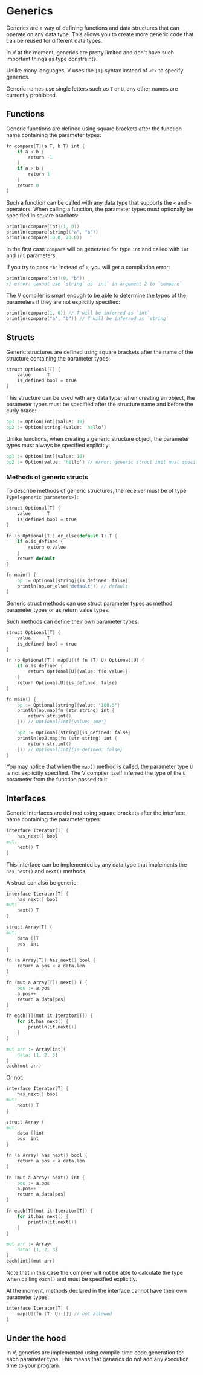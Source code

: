 # Generics

Generics are a way of defining functions and data structures that can operate on any data type.
This allows you to create more generic code that can be reused for different data types.

In V at the moment, generics are pretty limited and don't have such important things as type constraints.

Unlike many languages, V uses the `[T]` syntax instead of `<T>` to specify generics.

Generic names use single letters such as `T` or `U`, any other names are currently prohibited.

## Functions

Generic functions are defined using square brackets after the function name containing the parameter types:

```v
fn compare[T](a T, b T) int {
	if a < b {
		return -1
	}
	if a > b {
		return 1
	}
	return 0
}
```

Such a function can be called with any data type that supports the `<` and `>` operators.
When calling a function, the parameter types must optionally be specified in square brackets:

```v
println(compare[int](1, 0))
println(compare[string]("a", "b"))
println(compare(10.0, 20.0))
```

In the first case `compare` will be generated for type `int` and called with `int` and `int` parameters.

If you try to pass `"b"` instead of `0`, you will get a compilation error:

```v
println(compare[int](0, "b"))
// error: cannot use `string` as `int` in argument 2 to `compare`
```

The V compiler is smart enough to be able to determine the types of the parameters if
they are not explicitly specified:

```v
println(compare(1, 0)) // T will be inferred as `int`
println(compare("a", "b")) // T will be inferred as `string`
```

## Structs

Generic structures are defined using square brackets after the name of the structure
containing the parameter types:

```v
struct Optional[T] {
	value      T
	is_defined bool = true
}
```

This structure can be used with any data type; when creating an object, the parameter
types must be specified after the structure name and before the curly brace:

```v
op1 := Option[int]{value: 10}
op2 := Option[string]{value: 'hello'}
```

Unlike functions, when creating a generic structure object, the parameter types must always
be specified explicitly:

```v
op1 := Option[int]{value: 10}
op2 := Option{value: 'hello'} // error: generic struct init must specify type parameter, e.g. Foo[int]
```

### Methods of generic structs

To describe methods of generic structures, the receiver must be of type `Type[<generic parameters>]`:

```v play
struct Optional[T] {
    value      T
    is_defined bool = true
}
   
fn (o Optional[T]) or_else(default T) T {
    if o.is_defined {
        return o.value
    }
    return default
}

fn main() {
	op := Optional[string]{is_defined: false}
	println(op.or_else("default")) // default
}
```

Generic struct methods can use struct parameter types as method parameter types or as return value types.

Such methods can define their own parameter types:

```v play
struct Optional[T] {
	value      T
	is_defined bool = true
}

fn (o Optional[T]) map[U](f fn (T) U) Optional[U] {
	if o.is_defined {
		return Optional[U]{value: f(o.value)}
	}
	return Optional[U]{is_defined: false}
}

fn main() {
	op := Optional[string]{value: '100.5'}
	println(op.map(fn (str string) int {
		return str.int()
	})) // Optional[int]{value: 100'}

	op2 := Optional[string]{is_defined: false}
	println(op2.map(fn (str string) int {
		return str.int()
	})) // Optional[int]{is_defined: false}
}
```

You may notice that when the `map()` method is called, the parameter type `U` is not explicitly specified.
The V compiler itself inferred the type of the `U` parameter from the function passed to it.

## Interfaces

Generic interfaces are defined using square brackets after the interface name containing the parameter types:

```v play
interface Iterator[T] {
	has_next() bool
mut:
	next() T
}
```

This interface can be implemented by any data type that implements the `has_next()` and `next()` methods.

A struct can also be generic:

```v play
interface Iterator[T] {
	has_next() bool
mut:
	next() T
}

struct Array[T] {
mut:
	data []T
	pos  int
}

fn (a Array[T]) has_next() bool {
	return a.pos < a.data.len
}

fn (mut a Array[T]) next() T {
	pos := a.pos
	a.pos++
	return a.data[pos]
}

fn each[T](mut it Iterator[T]) {
	for it.has_next() {
		println(it.next())
	}
}

mut arr := Array[int]{
	data: [1, 2, 3]
}
each(mut arr)
```

Or not:

```v play
interface Iterator[T] {
	has_next() bool
mut:
	next() T
}

struct Array {
mut:
	data []int
	pos  int
}

fn (a Array) has_next() bool {
	return a.pos < a.data.len
}

fn (mut a Array) next() int {
	pos := a.pos
	a.pos++
	return a.data[pos]
}

fn each[T](mut it Iterator[T]) {
	for it.has_next() {
		println(it.next())
	}
}

mut arr := Array{
	data: [1, 2, 3]
}
each[int](mut arr)
```

Note that in this case the compiler will not be able to calculate the type when calling `each()`
and must be specified explicitly.

At the moment, methods declared in the interface cannot have their own parameter types:

```v
interface Iterator[T] {
	map[U](fn (T) U) []U // not allowed
}
```

## Under the hood

In V, generics are implemented using compile-time code generation for each parameter type.
This means that generics do not add any execution time to your program.
